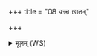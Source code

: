 +++
title = "08 यच्च खातम्"

+++
<details><summary>मूलम् (WS)</summary>

यच्च खातं यच्चाखातं सर्वं तदरसं विषम् ।  
यच्च पिष्टं यच्चापिष्टं सर्वं तदरसं विषम् ॥ ८ ॥
</details>